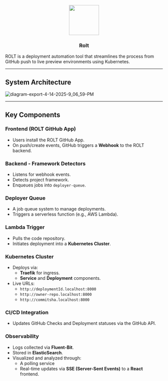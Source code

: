 <p align="center">
    <img
      src="https://github.com/user-attachments/assets/e7fcf502-38d3-480c-9367-17f4a093eec2"
      height="96"
    >
    <h3 align="center">Rolt</h3>
</p>

ROLT is a deployment automation tool that streamlines the process from GitHub push to live preview environments using Kubernetes.

---

## System Architecture

![diagram-export-4-14-2025-9_06_59-PM](https://github.com/user-attachments/assets/2362dbde-30f1-4b1b-b381-cfd05f6cdd24)

---

## Key Components

### Frontend (ROLT GitHub App)
- Users install the ROLT GitHub App.
- On push/create events, GitHub triggers a **Webhook** to the ROLT backend.

### Backend - Framework Detectors
- Listens for webhook events.
- Detects project framework.
- Enqueues jobs into `deployer-queue`.

### Deployer Queue
- A job queue system to manage deployments.
- Triggers a serverless function (e.g., AWS Lambda).

### Lambda Trigger
- Pulls the code repository.
- Initiates deployment into a **Kubernetes Cluster**.

### Kubernetes Cluster
- Deploys via:
  - **Traefik** for ingress.
  - **Service** and **Deployment** components.
- Live URLs:
  - `http://deploymentId.localhost:8000`
  - `http://owner-repo.localhost:8000`
  - `http://commitsha.localhost:8000`

### CI/CD Integration
- Updates GitHub Checks and Deployment statuses via the GitHub API.

### Observability
- Logs collected via **Fluent-Bit**.
- Stored in **ElasticSearch**.
- Visualized and analyzed through:
  - A polling service
  - Real-time updates via **SSE (Server-Sent Events)** to a **React** frontend.
